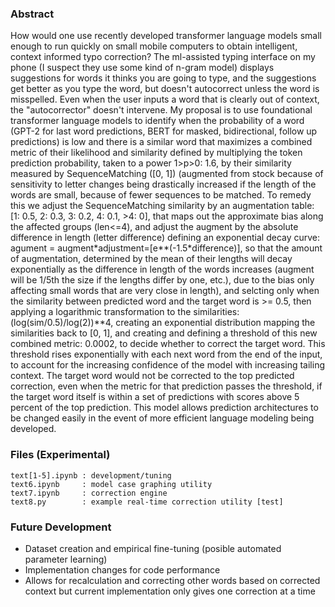 ### Abstract
How would one use recently developed transformer language models small enough to run quickly on small mobile computers to obtain intelligent, context informed typo correction? The ml-assisted typing interface on my phone (I suspect they use some kind of n-gram model) displays suggestions for words it thinks you are going to type, and the suggestions get better as you type the word, but doesn't autocorrect unless the word is misspelled. Even when the user inputs a word that is clearly out of context, the "autocorrector" doesn't intervene. My proposal is to use foundational transformer language models to identify when the probability of a word (GPT-2 for last word predictions, BERT for masked, bidirectional, follow up predictions) is low and there is a similar word that maximizes a combined metric of their likelihood and similarity defined by multiplying the token prediction probability, taken to a power 1>p>0: 1.6, by their similarity measured by SequenceMatching ([0, 1]) (augmented from stock because of sensitivity to letter changes being drastically increased if the length of the words are small, because of fewer sequences to be matched. To remedy this we adjust the SequenceMatching similarity by an augmentation table: [1: 0.5, 2: 0.3, 3: 0.2, 4: 0.1, >4: 0], that maps out the approximate bias along the affected groups (len<=4), and adjust the augment by the absolute difference in length (letter difference) defining an exponential decay curve: agument = augment\*adjustment=[e**(-1.5*difference)], so that the amount of augmentation, determined by the mean of their lengths will decay exponentially as the difference in length of the words increases (augment will be 1/5th the size if the lengths differ by one, etc.), due to the bias only affecting small words that are very close in length), and selcting only when the similarity between predicted word and the target word is >= 0.5, then applying a logarithmic transformation to the similarities: (log(sim/0.5)/log(2))**4, creating an exponential distribution mapping the similarities back to [0, 1], and creating and defining a threshold of this new combined metric: 0.0002, to decide whether to correct the target word. This threshold rises exponentially with each next word from the end of the input, to account for the increasing confidence of the model with increasing tailing context. The target word would not be corrected to the top predicted correction, even when the metric for that prediction passes the threshold, if the target word itself is within a set of predictions with scores above 5 percent of the top prediction. This model allows prediction architectures to be changed easily in the event of more efficient language modeling being developed.

### Files (Experimental)
```
text[1-5].ipynb : development/tuning
text6.ipynb     : model case graphing utility
text7.ipynb     : correction engine
text8.py        : example real-time correction utility [test]
```
### Future Development
* Dataset creation and empirical fine-tuning (posible automated parameter learning)
* Implementation changes for code performance
* Allows for recalculation and correcting other words based on corrected context but current implementation only gives one correction at a time
